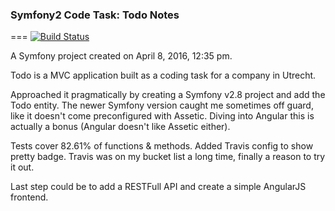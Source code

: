 ### Symfony2 Code Task: Todo Notes
===
[![Build Status](https://travis-ci.org/josja/notes.svg?branch=master)](https://travis-ci.org/josja/notes)

A Symfony project created on April 8, 2016, 12:35 pm.

Todo is a MVC application built as a coding task for a company in Utrecht.

Approached it pragmatically by creating a Symfony v2.8 project and add the Todo entity. The newer Symfony version
caught me sometimes off guard, like it doesn't come preconfigured with Assetic. Diving into Angular this
is actually a bonus (Angular doesn't like Assetic either).

Tests cover 82.61% of functions & methods. Added Travis config to show pretty badge. Travis was on my bucket list
a long time, finally a reason to try it out.

Last step could be to add a RESTFull API and create a simple AngularJS frontend.

